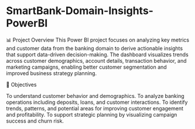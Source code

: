 # SmartBank-Domain-Insights-PowerBI 
📊 Project Overview
This Power BI project focuses on analyzing key metrics and customer data from the banking domain to derive actionable insights that support data-driven decision-making. The dashboard visualizes trends across customer demographics, account details, transaction behavior, and marketing campaigns, enabling better customer segmentation and improved business strategy planning.

🎯 Objectives

To understand customer behavior and demographics.
To analyze banking operations including deposits, loans, and customer interactions.
To identify trends, patterns, and potential areas for improving customer engagement and profitability.
To support strategic planning by visualizing campaign success and churn risk.
